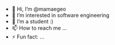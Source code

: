- 👋 Hi, I’m @mamaegeo
- 👀 I’m interested in software engineering
- 🌱 I’m a student :)
- 📫 How to reach me ...
- ⚡ Fun fact: ...

<!---
mamaegeo/mamaegeo is a ✨ special ✨ repository because its `README.md` (this file) appears on your GitHub profile.
You can click the Preview link to take a look at your changes.
--->

